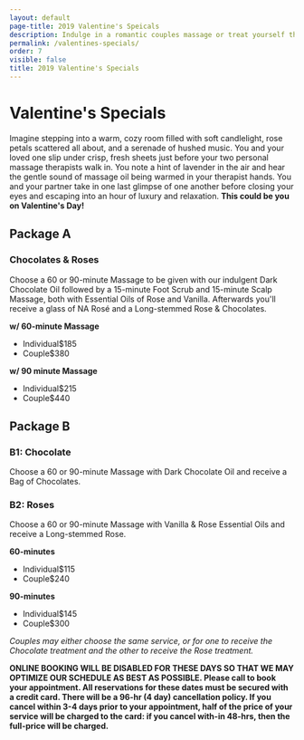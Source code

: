 ```yaml
---
layout: default
page-title: 2019 Valentine's Speicals
description: Indulge in a romantic couples massage or treat yourself this valentine's day.
permalink: /valentines-specials/
order: 7
visible: false
title: 2019 Valentine's Specials
---
```

<h1>Valentine's Specials</h1>

<p>Imagine stepping into a warm, cozy room filled with soft candlelight, rose petals scattered all about, and a serenade of hushed music.  You and your loved one slip under crisp, fresh sheets just before your two personal massage therapists walk in. You note a hint of lavender in the air and hear the gentle sound of massage oil being warmed in your therapist hands. You and your partner take in one last glimpse of one another before closing your eyes and escaping into an hour of luxury and relaxation.  <strong>This could be you on Valentine's Day!</strong></p>

<h2>Package A</h2>

<h3>Chocolates & Roses</h3>

<p>Choose a 60 or 90-minute Massage to be given with our indulgent Dark Chocolate Oil followed by a 15-minute Foot Scrub and 15-minute Scalp Massage, both with Essential Oils of Rose and Vanilla. Afterwards you'll receive a glass of NA Rosé and a Long-stemmed Rose & Chocolates. </p>

<b>w/ 60-minute Massage</b>


<ul class="dotted-list">

<li><span>Individual</span><span>$185</span></li>

<li><span>Couple</span><span>$380</span></li>

</ul>

<b>w/ 90 minute Massage</b>


<ul class="dotted-list">

<li><span>Individual</span><span>$215</span></li>

<li><span>Couple</span><span>$440</span></li>

</ul>

<h2>Package B</h2>

<h3>B1: Chocolate
</h3>

<p>Choose a 60 or 90-minute Massage with Dark Chocolate Oil and receive a Bag of Chocolates.</p>

<h3>B2: Roses</h3>

<p>Choose a 60 or 90-minute Massage with Vanilla & Rose Essential Oils and receive a Long-stemmed Rose.</p>

<b>60-minutes</b>

<ul class="dotted-list">

<li><span>Individual</span><span>$115</span></li>

<li><span>Couple</span><span>$240</span></li>

</ul>

<b>90-minutes</b>

<ul class="dotted-list">

<li><span>Individual</span><span>$145</span></li>

<li><span>Couple</span><span>$300</span></li>

</ul>

<p><i>Couples may either choose the same service, or for one to receive the Chocolate treatment and the other to receive the Rose treatment.</i></p> 

<p><strong class="red">
ONLINE BOOKING WILL BE DISABLED FOR THESE DAYS SO THAT WE MAY OPTIMIZE OUR SCHEDULE AS BEST AS POSSIBLE.   
Please call to book your appointment.  All reservations for these dates must be secured with a credit card.  
There will be a 96-hr (4 day) cancellation policy.  If you cancel within 3-4 days prior to your appointment, 
half of the price of your service will be charged to the card: if you cancel with-in 48-hrs, then the 
full-price will be charged.
</strong></p>
